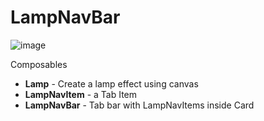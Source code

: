 # LampNavBar


![image](https://user-images.githubusercontent.com/59829224/124599473-24876d00-de7f-11eb-9c01-8a6f9722ee8e.png)

Composables

- **Lamp** - Create a lamp effect using canvas
- **LampNavItem** - a Tab Item 
- **LampNavBar** - Tab bar with LampNavItems inside Card
